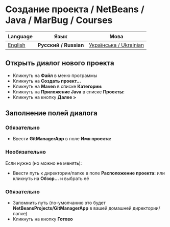 # Создание проекта / NetBeans / Java / MarBug / Courses

| Language | Язык | Мова |
| -------- | ---- | ---- |
| [English](README.md) | **Русский / Russian** | [Українська / Ukrainian](README.uk.md) |

## Открыть диалог нового проекта ##

* Кликнуть на **Файл** в меню программы
* Кликнуть на **Создать проект...**
* Кликнуть на **Maven** в списке **Категории:**
* Кликнуть на **Приложение Java** в списке **Проекты:**
* Кликнуть на кнопку **Далее >**

## Заполнение полей диалога ##

### Обязательно ###

* Ввести **GitManagerApp** в поле **Имя проекта:**

### Необязательно ###

Если нужно (но можно не менять):

* Ввести путь к директории/папке в поле **Расположение проекта:** или кликнуть на **Обзор...** и выбрать её

### Обязательно ###

* Запомнить путь (по-умолчанию это будет **NetBeansProjects/GitManagerApp** в вашей домашней директории/папке)
* Кликнуть на кнопку **Готово**
